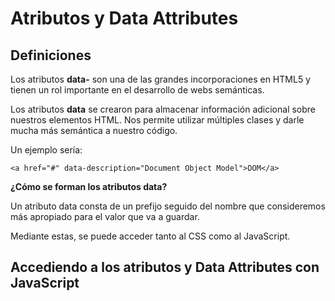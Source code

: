 # Atributos y Data Attributes #

## Definiciones ##
Los atributos **data-** son una de las grandes incorporaciones en HTML5 y tienen un rol importante en el desarrollo de webs semánticas.

Los atributos **data** se crearon para almacenar información adicional sobre nuestros elementos HTML. Nos permite utilizar múltiples clases y darle mucha más semántica a nuestro código.

Un ejemplo sería:

``<a href="#" data-description="Document Object Model">DOM</a>``

**¿Cómo se forman los atributos data?**

Un atributo data consta de un prefijo <data-> seguido del nombre que consideremos más apropiado para el valor que va a guardar.

Mediante estas, se puede acceder tanto al CSS como al JavaScript.

## Accediendo a los atributos y Data Attributes con JavaScript ##
